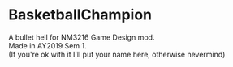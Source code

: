 # BasketballChampion
A bullet hell for NM3216 Game Design mod.<br/>
Made in AY2019 Sem 1.<br/>
(If you're ok with it I'll put your name here, otherwise nevermind)
